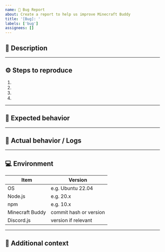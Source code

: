 ```yaml
---
name: 🐛 Bug Report
about: Create a report to help us improve Minecraft Buddy
title: '[Bug]: '
labels: ['bug']
assignees: []
---
```


## 🧩 Description

<!-- A clear and concise description of what the bug is. -->

---

## ⚙️ Steps to reproduce

1.
2.
3.
4.

---

## 🧠 Expected behavior

<!-- A clear and concise description of what you expected to happen. -->

---

## 🧪 Actual behavior / Logs

<!-- Paste any errors, logs, or screenshots here. -->

---

## 💻 Environment

| Item            | Version                |
| --------------- | ---------------------- |
| OS              | e.g. Ubuntu 22.04      |
| Node.js         | e.g. 20.x              |
| npm             | e.g. 10.x              |
| Minecraft Buddy | commit hash or version |
| Discord.js      | version if relevant    |

---

## 🧹 Additional context

<!-- Add any other context about the problem here (e.g. MongoDB config, Docker setup, etc.) -->
